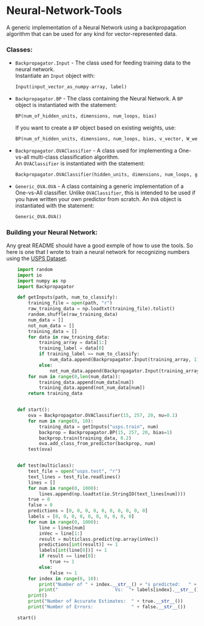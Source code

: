 # Neural-Network-Tools
A generic implementation of a Neural Network using a backpropagation algorithm that can be used for any kind for vector-represented data.


### Classes:
 - `Backpropagator.Input` - The class used for feeding training data to the neural network.  
    Instantiate an `Input` object with:  
    
     ```python
     Input(input_vector_as_numpy-array, label)
     ```
 - `Backpropagator.BP` - The class containing the Neural Network.
    A `BP` object is instantiated with the statement:
    
      ```python
      BP(num_of_hidden_units, dimensions, num_loops, bias)
      ```

    If you want to create a `BP` object based on existing weights, use:  
    
      ```python
      BP(num_of_hidden_units, dimensions, num_loops, bias, v_vector, W_weight_matrix)
      ```
      
 - `Backpropagator.OVAClassifier` - A class used for implementing a One-vs-all multi-class classification algorithm.  
 	An `OVAClassifier` is instantiated with the statement:
 	  
      ```python
      Backpropagator.OVAClassifier(hidden_units, dimensions, num_loops, gradient_corrective_step)
      ```
     
 - `Generic_OVA.OVA` - A class containing a generic implementation of a One-vs-All classifier. Unlike `OVAClassifier`, 
    this is intended to be used if you have written your own predictor from scratch.
    An `OVA` object is instantiated with the statement:

      ```python
      Generic_OVA.OVA()
      ```

  
### Building your Neural Network:
Any great README should have a good exmple of how to use the tools. So here is one that I wrote to train a neural network    for recognizing numbers using the [USPS Dataset][1].

```python
    import random
    import io
    import numpy as np
    import Backpropagator

    def getInputs(path, num_to_classify):
        training_file = open(path, "r")
        raw_training_data = np.loadtxt(training_file).tolist()
        random.shuffle(raw_training_data)
        num_data = []
        not_num_data = []
        training_data = []
        for data in raw_training_data:
            training_array = data[1:]
            training_label = data[0]
            if training_label == num_to_classify:
                num_data.append(Backpropagator.Input(training_array, 1))
            else:
                not_num_data.append(Backpropagator.Input(training_array, -1))
        for num in range(0,len(num_data)):
            training_data.append(num_data[num])
            training_data.append(not_num_data[num])
        return training_data


    def start():
        ova = Backpropagator.OVAClassifier(15, 257, 20, nu=0.1)
        for num in range(0, 10):
            training_data = getInputs("usps.train", num)
            backprop = Backpropagator.BP(15, 257, 20, bias=1)
            backprop.train(training_data, 0.2)
            ova.add_class_from_predictor(backprop, num)
        test(ova)


    def test(multiclass):
        test_file = open("usps.test", "r")
        text_lines = test_file.readlines()
        lines = []
        for num in range(0, 1000):
            lines.append(np.loadtxt(io.StringIO(text_lines[num])))
        true = 0
        false = 0
        predictions = [0, 0, 0, 0, 0, 0, 0, 0, 0, 0]
        labels = [0, 0, 0, 0, 0, 0, 0, 0, 0, 0]
        for num in range(0, 1000):
            line = lines[num]
            inVec = line[1:]
            result = multiclass.predict(np.array(inVec))
            predictions[int(result)] += 1
            labels[int(line[0])] += 1
            if result == line[0]:
                true += 1
            else:
                false += 1
        for index in range(0, 10):
            print("Number of " + index.__str__() + "s predicted:   " + predictions[index].__str__())
            print("                     Vs:  "+ labels[index].__str__() + " real ones")
        print()
        print("Number of Accurate Estimates:  " + true.__str__())
        print("Number of Errors:              " + false.__str__())

    start()
```

[1]: http://www.mathworks.com/matlabcentral/fileexchange/48567-usps-digit-dataset
